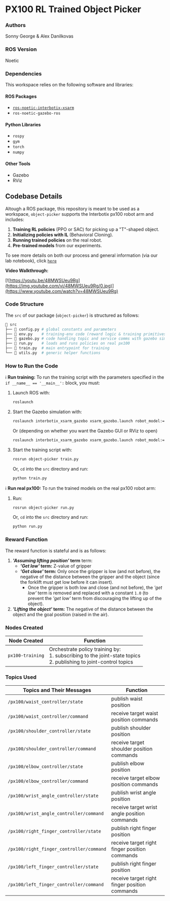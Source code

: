 # PX100 RL Trained Object Picker

### Authors
Sonny George & Alex Danilkovas

### ROS Version
Noetic

### Dependencies 
This workspace relies on the following software and libraries: 
#### ROS Packages 
- [`ros-noetic-interbotix-xsarm`](https://docs.trossenrobotics.com/interbotix_xsarms_docs/ros_interface/ros1/software_setup.html#amd64-architecture)
- `ros-noetic-gazebo-ros` 
#### Python Libraries 
- `rospy` 
- `gym`
- `torch`
-  `numpy` 
#### Other Tools 
- Gazebo
- RViz

## Codebase Details

Altough a ROS package, this repository is meant to be used as a workspace, `object-picker` supports the Interbotix px100 robot arm and includes:

1. **Training RL policies** (PPO or SAC) for picking up a "T"-shaped object.
2. **Initializing policies with IL** (Behavioral Cloning).
3. **Running trained policies** on the real robot.
4. **Pre-trained models** from our experiments.

To see more details on both our process and general information (via our lab notebook), click [`here`](https://campusrover.github.io/labnotebook2/reports/2024/rl-trained_object_picker/)

**Video Walkthrough:**

[![https://youtu.be/48MWSUeu9Rg](https://img.youtube.com/vi/48MWSUeu9Rg/0.jpg)](https://www.youtube.com/watch?v=48MWSUeu9Rg)

### Code Structure

The `src` of our package (`object-picker`) is structured as follows:

```python
📁 src
├── 📄 config.py # global constants and parameters
├── 📄 env.py    # training-env code (reward logic & training primitives)
├── 📄 gazebo.py # code handling topic and service comms with gazebo sim
├── 📄 run.py    # loads and runs policies on real px100
├── 📄 train.py  # main entrypoint for training
└── 📄 utils.py  # generic helper functions
```

### How to Run the Code

ℹ️ **Run training:** To run the training script with the parameters specified in the `if __name__ == '__main__':` block, you must:

1. Launch ROS with:
    ```bash
    roslaunch
    ```
2. Start the Gazebo simulation with:
    ```bash
    roslaunch interbotix_xsarm_gazebo xsarm_gazebo.launch robot_model:=px100 use_position_controllers:=true gui:=false use_rviz:=true
    ```
    Or (depending on whether you want the Gazebo GUI or RViz to open)
    ```bash
    roslaunch interbotix_xsarm_gazebo xsarm_gazebo.launch robot_model:=px100 use_position_controllers:=true gui:=true
    ```
3. Start the training script with:
    ```bash
    rosrun object-picker train.py
    ```
    Or, `cd` into the `src` directory and run:
    ```bash
    python train.py
    ```


ℹ️ **Run real px100:** To run the trained models on the real px100 robot arm:

1. Run:
    ```bash
    rosrun object-picker run.py
    ```
    Or, `cd` into the `src` directory and run:
    ```bash
    python run.py
    ```

### Reward Function

The reward function is stateful and is as follows:

1. **_'Assuming lifting position'_ term** term:
    - **_'Get low'_ term:** Z-value of gripper
    - **_'Get close'_ term:** Only once the gripper is low (and not before), the negative of the distance between the gripper and the object (since the forklift must get low before it can insert).
        - Once the gripper is both low and close (and not before), the _'get low'_ term is removed and replaced with a constant `1.0` (to prevent the _'get low'_ term from discouraging the lifting up of the object).
2. **_'Lifting the object'_ term:** The negative of the distance between the object and the goal position (raised in the air).

### Nodes Created

| Node Created | Function |
| --- | --- |
| `px100-training` | Orchestrate policy training by:<br>1. subscribing to the joint-state topics<br>2. publishing to joint-control topics |

### Topics Used

| Topics and Their Messages | Function |
| --- | --- |
| `/px100/waist_controller/state` | publish waist position |
| `/px100/waist_controller/command` | receive target waist position commands |
| `/px100/shoulder_controller/state` | publish shoulder position |
| `/px100/shoulder_controller/command` | receive target shoulder position commands |
| `/px100/elbow_controller/state` | publish elbow position |
| `/px100/elbow_controller/command` | receive target elbow position commands |
| `/px100/wrist_angle_controller/state` | publish wrist angle position |
| `/px100/wrist_angle_controller/command` | receive target wrist angle position commands |
| `/px100/right_finger_controller/state` | publish right finger position |
| `/px100/right_finger_controller/command` | receive target right finger position commands |
| `/px100/left_finger_controller/state` | publish right finger position |
| `/px100/left_finger_controller/command` | receive target right finger position commands |
